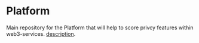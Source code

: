 # Platform

Main repository for the Platform that will help to score privcy features within web3-services.
[description](https://github.com/web3privacy/Platform/tree/main/Web3privacynowplatform).
